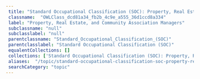 ```yaml
--- 
 title: "Standard Occupational Classification (SOC): Property, Real Estate, and Community Association Managers" 
 classname:  "OWLClass_dcd81a34_fb2b_4c9e_a555_36d1ccd8a334" 
 label: "Property, Real Estate, and Community Association Managers" 
 subclassname: "null" 
 subclasslabel: "null" 
 parentclassname: "Standard_Occupational_Classification_(SOC)" 
 parentclasslabel: "Standard Occupational Classification (SOC)" 
 equalentCollections: [] 
 collections: ['Standard Occupational Classification (SOC): Property, Real Estate, and Community Association Managers']
 aliases:  "/topic/standard-occupational-classification-soc-property-real-estate-and-community-association-managers"  
 searchCategory: "topic" 
---
```

